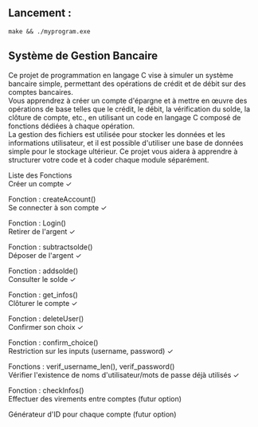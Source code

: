 ## Lancement :
```
make && ./myprogram.exe
```

## Système de Gestion Bancaire
Ce projet de programmation en langage C vise à simuler un système bancaire simple, permettant des opérations de crédit et de débit sur des comptes bancaires.  
Vous apprendrez à créer un compte d'épargne et à mettre en œuvre des opérations de base telles que le crédit, le débit, la vérification du solde, la clôture de compte, etc., en utilisant un code en langage C composé de fonctions dédiées à chaque opération.  
La gestion des fichiers est utilisée pour stocker les données et les informations utilisateur, et il est possible d'utiliser une base de données simple pour le stockage ultérieur. Ce projet vous aidera à apprendre à structurer votre code et à coder chaque module séparément.  

Liste des Fonctions  
Créer un compte ✓  

Fonction : createAccount()  
Se connecter à son compte ✓  

Fonction : Login()  
Retirer de l'argent ✓  

Fonction : subtractsolde()  
Déposer de l'argent ✓  

Fonction : addsolde()  
Consulter le solde ✓  

Fonction : get_infos()  
Clôturer le compte ✓  

Fonction : deleteUser()  
Confirmer son choix ✓  

Fonction : confirm_choice()  
Restriction sur les inputs (username, password) ✓  

Fonctions : verif_username_len(), verif_password()  
Vérifier l'existence de noms d'utilisateur/mots de passe déjà utilisés ✓  

Fonction : checkInfos()  
Effectuer des virements entre comptes (futur option)  

Générateur d'ID pour chaque compte (futur option)  
